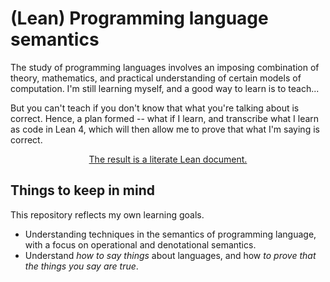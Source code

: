 # (Lean) Programming language semantics 
The study of programming languages involves an imposing combination of theory, mathematics, and practical understanding of certain models of computation. I'm still learning myself, and a good way to learn is to teach...

But you can't teach if you don't know that what you're talking about is correct. Hence, a plan formed -- what if I learn, and transcribe what I learn as code in Lean 4, which will then allow me to prove that what I'm saying is correct.


</p><div align="center">

[The result is a literate Lean document.](https://femtomc.github.io/pls.lean/)

</div>

## Things to keep in mind

This repository reflects my own learning goals.
* Understanding techniques in the semantics of programming language, with a focus on operational and denotational semantics.
* Understand _how to say things_ about languages, and how _to prove that the things you say are true_.
